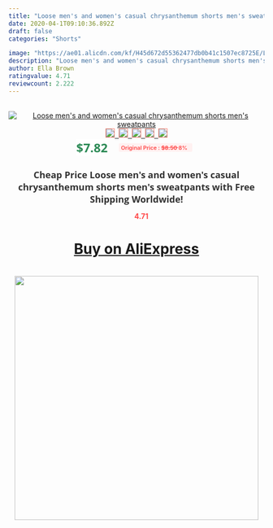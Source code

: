 ```yaml
---
title: "Loose men's and women's casual chrysanthemum shorts men's sweatpants"
date: 2020-04-1T09:10:36.892Z
draft: false
categories: "Shorts"

image: "https://ae01.alicdn.com/kf/H45d672d55362477db0b41c1507ec8725E/Loose-men-s-and-women-s-casual-chrysanthemum-shorts-men-s-sweatpants.jpg"
description: "Loose men's and women's casual chrysanthemum shorts men's sweatpants"
author: Ella Brown
ratingvalue: 4.71
reviewcount: 2.222
---
```

<br>
<div style="text-align: center;">
<a href="https://s.click.aliexpress.com/e/_AqrSBj" target="_blank" rel="nofollow noopener noreferrer"><img alt="Loose men's and women's casual chrysanthemum shorts men's sweatpants" class="magnifier-image" src="https://ae01.alicdn.com/kf/H45d672d55362477db0b41c1507ec8725E/Loose-men-s-and-women-s-casual-chrysanthemum-shorts-men-s-sweatpants.jpg_640x640.jpg">
<br>
<img style="border:1px solid salmon" src="https://ae01.alicdn.com/kf/H45d672d55362477db0b41c1507ec8725E/Loose-men-s-and-women-s-casual-chrysanthemum-shorts-men-s-sweatpants.jpg_120x120.jpg">&nbsp;&nbsp;<img style="border:1px solid salmon" src="https://ae01.alicdn.com/kf/H21f5508eec6146bfa2728ef76d3e127dI/Loose-men-s-and-women-s-casual-chrysanthemum-shorts-men-s-sweatpants.jpg_120x120.jpg">&nbsp;&nbsp;<img style="border:1px solid salmon" src="https://ae01.alicdn.com/kf/Hb914ba9fd3cd4c49a116b7074449e755A/Loose-men-s-and-women-s-casual-chrysanthemum-shorts-men-s-sweatpants.jpg_120x120.jpg">&nbsp;&nbsp;<img style="border:1px solid salmon" src="https://ae01.alicdn.com/kf/Hf213bf9c672c4485b320dc5ffecb124ao/Loose-men-s-and-women-s-casual-chrysanthemum-shorts-men-s-sweatpants.jpg_120x120.jpg">&nbsp;&nbsp;<img style="border:1px solid salmon" src="https://ae01.alicdn.com/kf/H13a11186f24249a4923d7554f8441f19o/Loose-men-s-and-women-s-casual-chrysanthemum-shorts-men-s-sweatpants.jpg_120x120.jpg"></a></div><br0>
<div style="text-align: center;"><span style="background-color: white; border: 0px; box-sizing: border-box; color: seagreen; display: inline-block; font-family: &quot;open sans&quot; , &quot;arial&quot; , &quot;helvetica&quot; , sans-serif , &quot;heiti&quot;; font-size: 24px; font-stretch: inherit; font-weight: 700; line-height: inherit; margin: 0px 10px 0px 0px; padding: 0px; vertical-align: middle;">$7.82 </span>
<span style="background: rgb(255 , 241 , 241); border-radius: 3px; border: 0px; box-sizing: border-box; color: #ff4747; display: inline-block; font-family: inherit; font-size: 12px; font-stretch: inherit; font-style: inherit; font-variant: inherit; font-weight: 600; line-height: inherit; margin: 0px; padding: 2px 5px; transform: scale(0.9); vertical-align: middle;">Original Price : <b style="text-decoration: line-through;">$8.50 </b> 8%&nbsp;&nbsp;</span></div>
<h1 style="color: #333333; display: inline-block; font-family: &quot;open sans&quot; , &quot;arial&quot; , &quot;helvetica&quot; , sans-serif , &quot;heiti&quot;; font-size: 18px; font-stretch: inherit; font-weight: 700; text-align: center;">Cheap Price Loose men's and women's casual chrysanthemum shorts men's sweatpants with Free Shipping Worldwide!</h1>
<div style="color: #ff4747; text-align: center;">
<img src="https://4.bp.blogspot.com/-M0ZcTcb-5uY/XleCXlxnR4I/AAAAAAAAAEc/OrjgMkXV1oMQFaCRZj5HQwOCBcu3w1FegCPcBGAYYCw/s1600/star.png" style="height: 15px;">&nbsp;<b>4.71</b></div>
<div class="button_cont" align="center"><a class="buynow_a" href="https://s.click.aliexpress.com/e/_AqrSBj" target="_blank" rel="nofollow noopener noreferrer"><H1>Buy on AliExpress</H1></a></div><br>
<div class="separator" style="clear: both; text-align: center;">
<img src="https://lh3.googleusercontent.com/-pTy5HemUv9M/XlePHvY0dAI/AAAAAAAAAE4/0nX5iRUoIWY8eMW9Dpxeirr157OZliDIgCLcBGAsYHQ/s1600/badge.gif" width="480">
</div>
